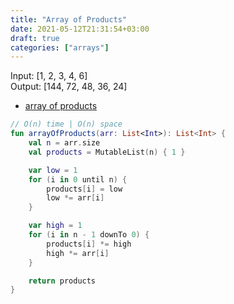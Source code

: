 ```yaml
---
title: "Array of Products"
date: 2021-05-12T21:31:54+03:00
draft: true
categories: ["arrays"]
---
```


Input:  [1, 2, 3, 4, 6] \
Output: [144, 72, 48, 36, 24]

- [array of products](https://github.com/solairerove/algs4-leprosorium/blob/master/src/main/kotlin/com/github/solairerove/algs4/leprosorium/arrays/ArrayOfProducts.kt)

```kotlin
// O(n) time | O(n) space
fun arrayOfProducts(arr: List<Int>): List<Int> {
    val n = arr.size
    val products = MutableList(n) { 1 }

    var low = 1
    for (i in 0 until n) {
        products[i] = low
        low *= arr[i]
    }

    var high = 1
    for (i in n - 1 downTo 0) {
        products[i] *= high
        high *= arr[i]
    }

    return products
}
```
